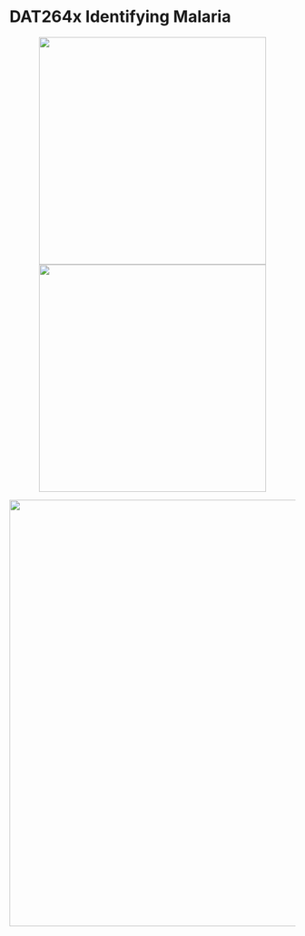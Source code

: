 # DAT264x Identifying Malaria

<p align="center">
  <img src="data/figures/clean.png" width="400">
  <img src="data/figures/infected.png" width="400">
</p>
<p align="center"><img src="data/figures/leaderboard.png" width=750></p>
